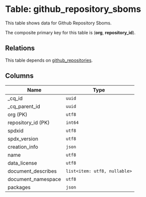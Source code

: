 # Table: github_repository_sboms

This table shows data for Github Repository Sboms.

The composite primary key for this table is (**org**, **repository_id**).

## Relations

This table depends on [github_repositories](github_repositories.md).

## Columns

| Name          | Type          |
| ------------- | ------------- |
|_cq_id|`uuid`|
|_cq_parent_id|`uuid`|
|org (PK)|`utf8`|
|repository_id (PK)|`int64`|
|spdxid|`utf8`|
|spdx_version|`utf8`|
|creation_info|`json`|
|name|`utf8`|
|data_license|`utf8`|
|document_describes|`list<item: utf8, nullable>`|
|document_namespace|`utf8`|
|packages|`json`|